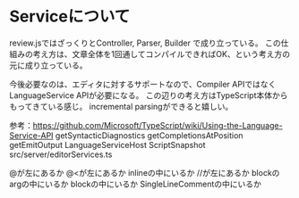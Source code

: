 # Serviceについて

review.jsではざっくりとController, Parser, Builder で成り立っている。
この仕組みの考え方は、文章全体を1回通してコンパイルできればOK、という考え方の元に成り立っている。

今後必要なのは、エディタに対するサポートなので、Compiler APIではなくLanguageService APIが必要になる。
この辺りの考え方はTypeScript本体からもってきている感じ。
incremental parsingができると嬉しい。

参考：https://github.com/Microsoft/TypeScript/wiki/Using-the-Language-Service-API
getSyntacticDiagnostics
getCompletionsAtPosition
getEmitOutput
LanguageServiceHost
ScriptSnapshot
src/server/editorServices.ts

@が左にあるか
@<が左にあるか
inlineの中にいるか
//が左にあるか
blockのargの中にいるか
blockの中にいるか
SingleLineCommentの中にいるか
